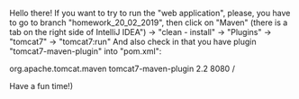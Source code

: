 
Hello there!
If you want to try to run the "web application", please, you have to go to branch "homework_20_02_2019", then click on "Maven" (there is a tab on the right side of IntelliJ IDEA") -> "clean - install" -> "Plugins" -> "tomcat7" -> "tomcat7:run"
And also check in that you have plugin "tomcat7-maven-plugin" into "pom.xml":

<plugin>                <groupId>org.apache.tomcat.maven</groupId>
                <artifactId>tomcat7-maven-plugin</artifactId>
                <version>2.2</version>
                <configuration>
                    <port>8080</port>
                    <path>/</path>
                </configuration>
</plugin>

Have a fun time!)